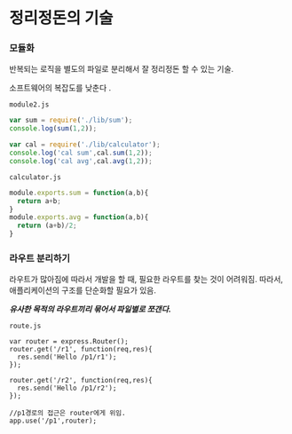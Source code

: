 # 정리정돈의 기술

### 모듈화

반복되는 로직을 별도의 파일로 분리해서 잘 정리정돈 할 수 있는 기술.

소프트웨어의 복잡도를 낮춘다 .

`module2.js`

```javascript
var sum = require('./lib/sum');
console.log(sum(1,2));

var cal = require('./lib/calculator');
console.log('cal sum',cal.sum(1,2));
console.log('cal avg',cal.avg(1,2));
```

`calculator.js`

```javascript
module.exports.sum = function(a,b){
  return a+b;
}
module.exports.avg = function(a,b){
  return (a+b)/2;
}
```

### 라우트 분리하기

라우트가 많아짐에 따라서 개발을 할 때, 필요한 라우트를 찾는 것이 어려워짐. 따라서, 애플리케이션의 구조를 단순화할 필요가 있음.

***유사한 목적의 라우트끼리 묶어서 파일별로 쪼갠다.***

`route.js`

```
var router = express.Router();
router.get('/r1', function(req,res){
  res.send('Hello /p1/r1');
});

router.get('/r2', function(req,res){
  res.send('Hello /p1/r2');
});

//p1경로의 접근은 router에게 위임.
app.use('/p1',router);
```



